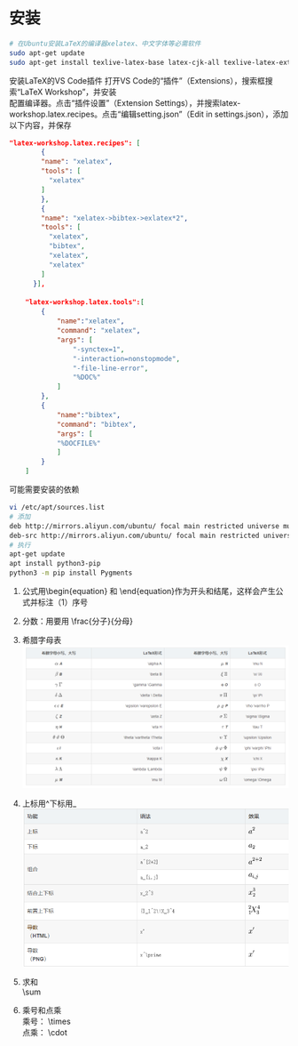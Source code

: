 # 安装 
```sh
# 在Ubuntu安装LaTeX的编译器xelatex、中文字体等必需软件
sudo apt-get update
sudo apt-get install texlive-latex-base latex-cjk-all texlive-latex-extra texmaker texlive-xetex texlive-publishers
```
安装LaTeX的VS Code插件 打开VS Code的“插件”（Extensions），搜索框搜索“LaTeX Workshop”，并安装  
配置编译器。点击“插件设置”（Extension Settings），并搜索latex-workshop.latex.recipes。点击“编辑setting.json”（Edit in settings.json），添加以下内容，并保存
```json
"latex-workshop.latex.recipes": [
        {
        "name": "xelatex",
        "tools": [
          "xelatex"
        ]
        },
        {
        "name": "xelatex->bibtex->exlatex*2",
        "tools": [
          "xelatex",
          "bibtex",
          "xelatex",
          "xelatex"
        ]
      }],

    "latex-workshop.latex.tools":[
        {
            "name":"xelatex",
            "command": "xelatex",
            "args": [
                "-synctex=1",
                "-interaction=nonstopmode",
                "-file-line-error",
                "%DOC%"
            ]
        }, 
        {
            "name":"bibtex",
            "command": "bibtex",
            "args": [
            "%DOCFILE%"
            ]
        }
    ]
```
可能需要安装的依赖
```sh
vi /etc/apt/sources.list
# 添加
deb http://mirrors.aliyun.com/ubuntu/ focal main restricted universe multiverse
deb-src http://mirrors.aliyun.com/ubuntu/ focal main restricted universe multiverse
# 执行
apt-get update
apt install python3-pip
python3 -m pip install Pygments
```


1. 公式用\begin{equation} 和 \end{equation}作为开头和结尾，这样会产生公式并标注（1）序号

2. 分数：用要用  \frac{分子}{分母}

3. 希腊字母表  
![](pic/latex_01.png)

4. 上标用^下标用_  
![](pic/latex_02.png)

5. 求和  
\sum

6. 乘号和点乘  
乘号： \times  
点乘： \cdot